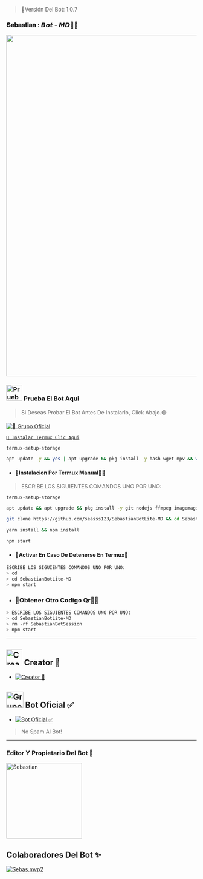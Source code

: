 > 🤖Versión Del Bot: 1.0.7

### 𝐒𝐞𝐛𝐚𝐬𝐭𝐢𝐚𝐧 : 𝘽𝙤𝙩 - 𝙈𝘿🤖🥊
<p align="center">
<img src="https://images.wallpapersden.com/image/download/michael-jackson-close-up-wallpapers_aWVua2WUmZqaraWkpJRnamtlrWZrZWU.jpg" width="900"/>
</p>


### <img src="https://i.pinimg.com/originals/19/80/6e/19806e91932e6054965fc83b85241270.gif" alt="Prueba El Bot Aqui" width="42" height="42"> Prueba El Bot Aqui

> Si Deseas Probar El Bot Antes De Instalarlo, Click Abajo.🟢

<a href="https://chat.whatsapp.com/KPZpP0VnlA875UpXCDPc0E"><img alt="📍 Grupo Oficial" src="https://img.shields.io/badge/Grupo-Oficial-25D366?style=for-the-badge&logo=whatsapp&logoColor=white"/></a>


[`🧩 Instalar Termux Clic Aqui`](https://www.mediafire.com/file/3hsvi3xkpq3a64o/termux_118.apk/file)
 
```bash
termux-setup-storage
```

```bash
apt update -y && yes | apt upgrade && pkg install -y bash wget mpv && wget -O - https://raw.githubusercontent.com/diegojadibot/SakuraBotLite-MD/master/sakura.sh | bash
```

- #### 📍Instalacion Por Termux Manual👨‍💻

> ESCRIBE LOS SIGUIENTES COMANDOS UNO POR UNO:

```bash
termux-setup-storage
```
```bash
apt update && apt upgrade && pkg install -y git nodejs ffmpeg imagemagick yarn
```
```bash
git clone https://github.com/seasss123/SebastianBotLite-MD && cd SebastianBotLite-MD
```
```bash
yarn install && npm install
```
```bash
npm start
```

- #### 📍Activar En Caso De Detenerse En Termux🧸
```bash
ESCRIBE LOS SIGUIENTES COMANDOS UNO POR UNO:
> cd 
> cd SebastianBotLite-MD
> npm start
```

- ### 📍Obtener Otro Codigo Qr👨‍💻 
```bash
> ESCRIBE LOS SIGUIENTES COMANDOS UNO POR UNO:
> cd SebastianBotLite-MD
> rm -rf SebastianBotSession
> npm start
```

***

## <img src="https://i.pinimg.com/originals/19/80/6e/19806e91932e6054965fc83b85241270.gif" alt="Creator 👻" width="42" height="42"> Creator 👻

* <a href="https://wa.me/593992402778"><img alt="Creator 👻" src="https://img.shields.io/badge/Sebastian - Creator👻-25D366?style=for-the-badge&logo=whatsapp&logoColor=white"/></a>


## <img src="https://static.wikia.nocookie.net/nyancat/images/d/d3/Nyan-cat.gif/revision/latest/scale-to-width-down/400?cb=20131231222500&path-prefix=es" alt="Grupo" width="45" height="43"> Bot Oficial ✅

* <a href="https://wa.me/593995004980?text=!menu"><img alt="Bot Oficial ✅" src="https://img.shields.io/badge/Bot - Oficial✅-25D366?style=for-the-badge&logo=whatsapp&logoColor=white"/></a>

> No Spam Al Bot!
---------

### Editor Y Propietario Del Bot 🤖
<a
href="https://github.com/sebasmpvofficial"><img src="https://github.com/sebasmpvofficial.png" width="200" height="200" alt="Sebastian"/></a>

## Colaboradores Del Bot ✨️  
[![Sebas.mvp2](https://github.com/sebasmvp.png?size=100)](https://github.com/sebasmvp) 
